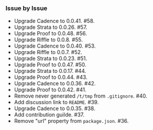 ### Issue by Issue

 * Upgrade Cadence to 0.0.41. #58.
 * Upgrade Strata to 0.0.26. #57.
 * Upgrade Proof to 0.0.48. #56.
 * Upgrade Riffle to 0.0.8. #55.
 * Upgrade Cadence to 0.0.40. #53.
 * Upgrade Riffle to 0.0.7. #52.
 * Upgrade Strata to 0.0.23. #51.
 * Upgrade Proof to 0.0.47. #50.
 * Upgrade Strata to 0.0.17. #44.
 * Upgrade Proof to 0.0.44. #43.
 * Upgrade Cadence to 0.0.36. #42.
 * Upgrade Proof to 0.0.42. #41.
 * Remove never generated `/t/tmp` from `.gitignore`. #40.
 * Add discussion link to `README`. #39.
 * Upgrade Cadence to 0.0.35. #38.
 * Add contribution guilde. #37.
 * Remove "url" property from `package.json`. #36.
